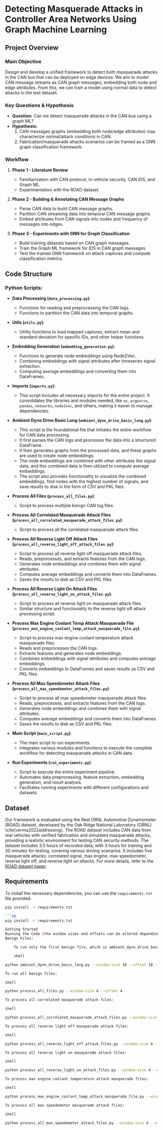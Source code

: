 # Detecting Masquerade Attacks in Controller Area Networks Using Graph Machine Learning

## Project Overview

### Main Objective
Design and develop a unified framework to detect both masquerade attacks in the CAN bus that can be deployed on edge devices. We aim to model CAN message streams as CAN graph messages, embedding both node and edge attributes. From this, we can train a model using normal data to detect attacks in the test dataset.

### Key Questions & Hypothesis
- **Question:** Can we detect masquerade attacks in the CAN bus using a graph ML?
- **Hypothesis:** 
  1. CAN messages graphs (embedding both node/edge attributes) may characterize normal/attack conditions in CAN.
  2. Fabrication/masquerade attacks scenarios can be framed as a GNN graph classification framework.

### Workflow
1. **Phase 1 - Literature Review**
   - Familiarization with CAN protocol, in-vehicle security, CAN IDS, and Graph ML.
   - Experimentation with the ROAD dataset.

2. **Phase 2 - Building & Annotating CAN Message Graphs**
   - Parse CAN data to build CAN message graphs.
   - Partition CAN streaming data into temporal CAN message graphs.
   - Embed attributes from CAN signals into nodes and frequency of messages into edges.

3. **Phase 3 - Experiments with GNN for Graph Classification**
   - Build training datasets based on CAN graph messages.
   - Train the Graph ML framework for IDS in CAN graph messages.
   - Test the trained GNN framework on attack captures and compute classification metrics.

## Code Structure

### Python Scripts:
- **Data Processing (`data_processing.py`)**:
   - Functions for reading and preprocessing the CAN logs.
   - Functions to partition the CAN data into temporal graphs.

- **Utils (`utils.py`)**:
   - Utility functions to load mapped captures, extract mean and standard deviation for specific IDs, and other helper functions.

- **Embedding Generation (`embedding_generation.py`)**:
   - Functions to generate node embeddings using Node2Vec.
   - Combining embeddings with signal attributes after timeseries signal extraction.
   - Computing average embeddings and converting them into DataFrames.

- **Imports (`imports.py`)**:
   - This script includes all necessary imports for the entire project. It consolidates the libraries and modules needed, like `os`, `argparse`, `pandas`, `networkx`, `node2vec`, and others, making it easier to manage dependencies.

- **Ambient Dyno Drive Basic Long (`ambient_dyno_drive_basic_long.py`)**:
   - This script is the foundational file that initiates the entire workflow for CAN data processing. 
   - It first parses the CAN logs and processes the data into a structured DataFrame.
   - It then generates graphs from the processed data, and these graphs are used to create node embeddings.
   - The node embeddings are combined with other attributes like signal data, and this combined data is then utilized to compute average embeddings.
   - The script also provides functionality to visualize the combined embeddings, find nodes with the highest number of signals, and save results to disk in the form of CSV and PKL files.

- **Process All Files (`process_all_files.py`)**:
   - Script to process multiple benign CAN log files.

- **Process All Correlated Masquerade Attack Files (`process_all_correlated_masquerade_attack_files.py`)**:
   - Script to process all the correlated masquerade attack files.

- **Process All Reverse Light Off Attack Files (`process_all_reverse_light_off_attack_files.py`)**:
   - Script to process all reverse light off masquerade attack files.
   - Reads, preprocesses, and extracts features from the CAN logs.
   - Generates node embeddings and combines them with signal attributes.
   - Computes average embeddings and converts them into DataFrames.
   - Saves the results to disk as CSV and PKL files.

- **Process All Reverse Light On Attack Files (`process_all_reverse_light_on_attack_files.py`)**:
   - Script to process all reverse light on masquerade attack files.
   - Similar structure and functionality to the reverse light off attack processing script.

- **Process Max Engine Coolant Temp Attack Masquerade File (`process_max_engine_coolant_temp_attack_masquerade_file.py`)**:
   - Script to process max engine coolant temperature attack masquerade files.
   - Reads and preprocesses the CAN logs.
   - Extracts features and generates node embeddings.
   - Combines embeddings with signal attributes and computes average embeddings.
   - Converts embeddings to DataFrames and saves results as CSV and PKL files.

- **Process All Max Speedometer Attack Files (`process_all_max_speedometer_attack_files.py`)**:
   - Script to process all max speedometer masquerade attack files.
   - Reads, preprocesses, and extracts features from the CAN logs.
   - Generates node embeddings and combines them with signal attributes.
   - Computes average embeddings and converts them into DataFrames.
   - Saves the results to disk as CSV and PKL files.

- **Main Script (`main_script.py`)**:
   - The main script to run experiments.
   - Integrates various modules and functions to execute the complete workflow for detecting masquerade attacks in CAN data.

- **Run Experiments (`run_experiments.py`)**:
   - Script to execute the entire experiment pipeline.
   - Automates data preprocessing, feature extraction, embedding generation, and result analysis.
   - Facilitates running experiments with different configurations and datasets.

## Dataset
Our framework is evaluated using the Real ORNL Automotive Dynamometer (ROAD) dataset, developed by the Oak Ridge National Laboratory (ORNL) \cite{verma2022addressing}. The ROAD dataset includes CAN data from real vehicles with verified fabrication and simulated masquerade attacks, providing a realistic environment for testing CAN security methods. The dataset includes 3.5 hours of recorded data, with 3 hours for training and 30 minutes for testing, covering various driving scenarios. It includes five masquerade attacks: correlated signal, max engine, max speedometer, reverse light off, and reverse light on attacks. For more details, refer to the [ROAD dataset paper](https://doi.org/10.1371/journal.pone.0296879).

## Requirements
To install the necessary dependencies, you can use the `requirements.txt` file provided:

```sh
pip install -r requirements.txt

```sh
pip install -r requirements.txt

Getting Started
Running the Code (the window sizes and offsets can be altered depending on overlaps and time slices)
Benign Files:

    To run only the first benign file, which is ambient_dyno_drive_basic_long.log:

    shell

python ambient_dyno_drive_basic_long.py --window-size 10 --offset 10 --pkl-folder road_ambient_dyno_drive_basic_long_050305_002000 "C:\Users\willi\OneDrive\Desktop\Research\oak_ridge_in_vehicle\road\ambient\ambient_dyno_drive_basic_long.log"

To run all benign files:

shell

python process_all_files.py --window-size 4 --offset 4

To process all correlated masquerade attack files:

shell

python process_all_correlated_masquerade_attack_files.py --window-size 4 --offset 4

To process all reverse light off masquerade attack files:

shell

python process_all_reverse_light_off_attack_files.py --window-size 4 --offset 4

To process all reverse light on masquerade attack files:

shell

python process_all_reverse_light_on_attack_files.py --window-size 4 --offset 4

To process max engine coolant temperature attack masquerade files:

shell

python process_max_engine_coolant_temp_attack_masquerade_file.py --window-size 4 --offset 4

To process all max speedometer masquerade attack files:

shell

python process_all_max_speedometer_attack_files.py --window-size 4 --offset 4

